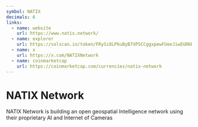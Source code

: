 ```yaml
---
symbol: NATIX
decimals: 6
links:
  - name: website
    url: https://www.natix.network/
  - name: explorer
    url: https://solscan.io/token/FRySi8LPkuByB7VPSCCggxpewFUeeJiwEGRKKuhwpKcX
  - name: x
    url: https://x.com/NATIXNetwork
  - name: coinmarketcap
    url: https://coinmarketcap.com/currencies/natix-network
---
```


# NATIX Network

NATIX Network is building an open geospatial Intelligence network using their proprietary AI and Internet of Cameras
